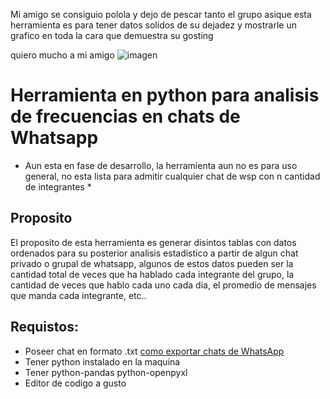 Mi amigo se consiguio polola y dejo de pescar tanto el grupo asique esta herramienta
es para tener datos solidos de su dejadez y mostrarle un grafico en toda la cara que 
demuestra su gosting

quiero mucho a mi amigo
![imagen](https://github.com/user-attachments/assets/adccfb95-8087-4e36-a121-3ba983f1a749)







# Herramienta en python para analisis de frecuencias en chats de Whatsapp
* Aun esta en fase de desarrollo, la herramienta aun no es para uso general,
  no esta lista para admitir cualquier chat de wsp con n cantidad de integrantes *

## Proposito
  El proposito de esta herramienta es generar disintos tablas con datos ordenados para
  su posterior analisis estadistico a partir de algun chat privado o grupal de whatsapp,
  algunos de estos datos pueden ser la cantidad total de veces que ha hablado cada integrante del grupo,
  la cantidad de veces que hablo cada uno cada dia, el promedio de mensajes que manda cada integrante, etc..

## Requistos:
- Poseer chat en formato .txt [como exportar chats de WhatsApp](https://faq.whatsapp.com/1180414079177245/?locale=ca_ES&cms_platform=android)
- Tener python instalado en la maquina
- Tener python-pandas python-openpyxl
- Editor de codigo a gusto
